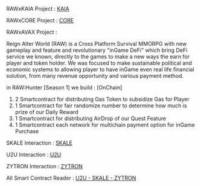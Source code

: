 RAWxKAIA Project : [KAIA](https://github.com/sindtext/reignalterworld/tree/KAIA)

RAWxCORE Project : [CORE](https://github.com/sindtext/reignalterworld/tree/CORE)

RAWxAVAX Project :

Reign Alter World (RAW) is a Cross Platform Survival MMORPG with new gameplay and feature and revolutionary "inGame DeFi" which bring DeFi service we known,
directly to the games to make a new ways the earn for player and token holder.
We was focused to make sustainable political and economic systems to allowing player to have inGame even real life financial solution,
from many revenue opportunity and various payment method.

in RAW:Hunter [Season 1] we build : [OnChain]
1. 2 Smartcontract for distributing Gas Token to subsidize Gas for Player
2. 1 Smartcontract for fair randomize number to determine how much is prize of our Daily Reward
3. 1 Smartcontract for distributing AirDrop of our Quest Feature
4. 1 Smartcontract each network for multichain payment option for inGame Purchase

SKALE Interaction : [SKALE](https://github.com/sindtext/reignalterworld/blob/Contract-Interaction/iSkale.cs)

U2U Interaction : [U2U](https://github.com/sindtext/reignalterworld/blob/Contract-Interaction/u2u.cs)

ZYTRON Interaction : [ZYTRON](https://github.com/sindtext/reignalterworld/blob/Contract-Interaction/iZytron.cs)

All Smart Contract Reader : [U2U - SKALE - ZYTRON](https://github.com/sindtext/reignalterworld/tree/Smart-Contract-Reader)


